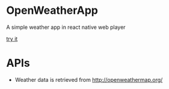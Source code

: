 # OpenWeatherApp
A simple weather app in react native web player

[try it](https://cdn.rawgit.com/dabbott/react-native-web-player/gh-v1.10.0/index.html#title=React%20Native%20Web%20Player&code=%2F**%0A%20*%20Sample%20React%20Native%20App%0A%20*%20https%3A%2F%2Fgithub.com%2Ffacebook%2Freact-native%0A%20*%20%40flow%0A%20*%20https%3A%2F%2Fapi.openweathermap.org%0A%20*%2F%0A%0Aimport%20React%2C%20{%20Component%20}%20from%20%27react%27%0Aimport%20{%20View%2C%20Text%2C%20TextInput%2C%20StyleSheet%20}%20from%20%27react-native%27%0A%0Aclass%20OpenWeather%20extends%20Component%20{%0A%20%20constructor%28props%29%20{%0A%20%20%20%20super%28props%29%3B%0A%20%20%20%20this.state%20%3D%20{%20%0A%20%20%20%20%20%20cityName%3A%20%22%22%2C%0A%20%20%20%20%20%20main%3A%20%22%22%2C%0A%20%20%20%20%20%20desc%3A%20%22%22%2C%0A%20%20%20%20%20%20temp%3A%20%22%22%0A%20%20%20%20}%3B%0A%20%20}%0A%20%20%0A%20%20_handleTextChange%20%3D%20%28event%29%20%3D%3E%20{%0A%20%20%20%20let%20cityName%20%3D%20event.nativeEvent.text%3B%0A%20%20%20%20%0A%20%20%20%20%20%20fetch%28%60https%3A%2F%2Fapi.openweathermap.org%2Fdata%2F2.5%2Fweather%3Fq%3D%24{cityName}%26units%3Dimperial%26APPID%3Dbbeb34ebf60ad50f7893e7440a1e2b0b%60%2C%20{%0A%20%20%20%20%20%20%20%20%20method%3A%20%27GET%27%0A%20%20%20%20%20%20}%29%0A%20%20%20%20%20%20.then%28%28response%29%20%3D%3E%20response.json%28%29%29%0A%20%20%20%20%20%20.then%28%28responseJson%29%20%3D%3E%20{%0A%20%20%20%20%20%20%20console.log%28responseJson%29%3B%0A%20%20%20%20%20%20%20%20%20%0A%20%20%20%20%20%20%20%20%20this.setState%28{%0A%20%20%20%20%20%20%20%20%20%20%20%20main%3A%20responseJson.weather[0].main%2C%0A%20%20%20%20%20%20%20%20%20%20%20%20desc%3A%20responseJson.weather[0].description%2C%0A%20%20%20%20%20%20%20%20%20%20%20%20temp%3A%20responseJson.main.temp%0A%20%20%20%20%20%20%20%20%20}%29%0A%20%20%20%20%20%20}%29%0A%20%20%20%20%20%20.catch%28%28error%29%20%3D%3E%20{%0A%20%20%20%20%20%20%20%20%20console.error%28error%29%3B%0A%09%09%20this.setState%28{%0A%20%20%20%20%20%20%20%20%20%20%20%20main%3A%20%27Not%20Found!%27%2C%0A%20%20%20%20%20%20%20%20%20%20%20%20desc%3A%20%27Not%20Found!%27%2C%0A%20%20%20%20%20%20%20%20%20%20%20%20temp%3A%20%27Not%20Found!%27%0A%20%20%20%20%20%20%20%20%20}%29%0A%20%20%20%20%20%20}%29%3B%0A}%0A%20%20%20render%28%29%20{%0A%20%20%20%20%20%20return%20%28%0A%20%20%20%20%20%20%20%20%3CView%20style%3D{styles.container}%3E%0A%20%20%20%20%20%20%20%20%20%3CView%20Style%3D{styles.row}%3E%0A%20%20%20%20%20%20%20%20%20%20%20%3CTextInput%0A%20%20%20%20%20%20%20%20%20%20%20%20%20placeholder%3D%22Type%20City%20Name!%22%0A%20%20%20%20%20%20%20%20%20%20%20%20%20onSubmitEditing%3D{this._handleTextChange}%0A%20%20%20%20%20%20%20%20%20%20%20%20%20%2F%3E%0A%20%20%20%20%20%20%20%20%20%20%20%20%3CText%3E%0A%20%20%20%20%20%20%20%20%20%20%20%20%20%20%20{this.state.main}%0A%20%20%20%20%20%20%20%20%20%20%20%20%3C%2FText%3E%0A%20%20%20%20%20%20%20%20%20%20%3CText%3E%0A%20%20%20%20%20%20%20%20%20%20%20%20%20%20%20{this.state.desc}%0A%20%20%20%20%20%20%20%20%20%20%20%20%3C%2FText%3E%0A%20%20%20%20%20%20%20%20%20%20%3CText%3E%0A%20%20%20%20%20%20%20%20%20%20%20%20%20%20%20{this.state.temp}%0A%20%20%20%20%20%20%20%20%20%20%20%20%3C%2FText%3E%0A%20%20%20%20%20%20%20%20%20%20%3CText%3E%0A%20%20%20%20%20%20%20%20%20%20%20%20{this.state.cityName}%0A%20%20%20%20%20%20%20%20%20%20%20%3C%2FText%3E%0A%20%20%20%20%20%20%20%20%20%3C%2FView%3E%0A%20%20%20%20%20%20%20%20%3C%2FView%3E%0A%20%20%20%20%20%20%29%0A%20%20%20}%0A}%0A%0Aconst%20styles%20%3D%20StyleSheet.create%28{%0A%20%20container%3A%20{%20flex%3A%201%2C%20alignItems%3A%20%22center%22%2C%20paddingTop%3A%20100}%2C%0A%20%20row%3A%20{%0A%20%20%20%20flexDirection%3A%20%22row%22%2C%0A%20%20%20%20flexWrap%3A%20%22nowrap%22%2C%0A%20%20%20%20alignItems%3A%20%22flex-start%22%2C%0A%20%20%20%20padding%3A%20400%0A%20%20}%2C%0A}%29%3B%0A%0Aexport%20default%20OpenWeather%0A%0A)

# APIs
+ Weather data is retrieved from http://openweathermap.org/
